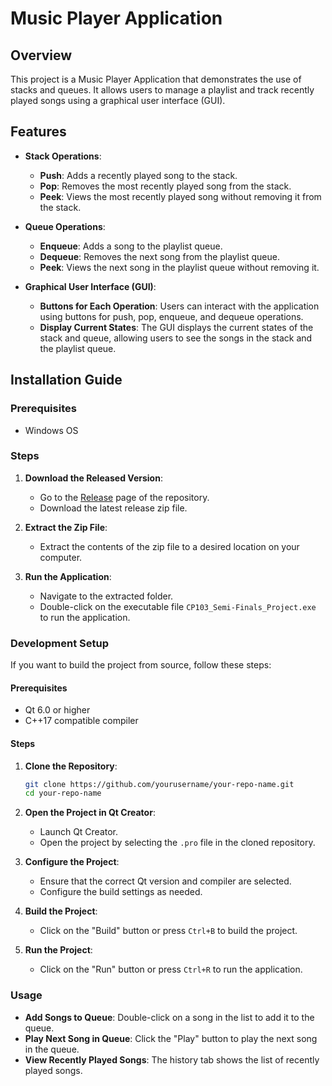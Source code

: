 # Music Player Application

## Overview

This project is a Music Player Application that demonstrates the use of stacks and queues. It allows users to manage a playlist and track recently played songs using a graphical user interface (GUI).

## Features

- **Stack Operations**:
  - **Push**: Adds a recently played song to the stack.
  - **Pop**: Removes the most recently played song from the stack.
  - **Peek**: Views the most recently played song without removing it from the stack.

- **Queue Operations**:
  - **Enqueue**: Adds a song to the playlist queue.
  - **Dequeue**: Removes the next song from the playlist queue.
  - **Peek**: Views the next song in the playlist queue without removing it.

- **Graphical User Interface (GUI)**:
  - **Buttons for Each Operation**: Users can interact with the application using buttons for push, pop, enqueue, and dequeue operations.
  - **Display Current States**: The GUI displays the current states of the stack and queue, allowing users to see the songs in the stack and the playlist queue.

## Installation Guide

### Prerequisites

- Windows OS

### Steps

1. **Download the Released Version**:
   - Go to the [Release](https://github.com/lucifron28/CP103-Semi-Finals-Project-NPMusic/blob/main/build/Desktop_Qt_6_7_2_MinGW_64_bit-Release/release/npmusic.zip) page of the repository.
   - Download the latest release zip file.

2. **Extract the Zip File**:
   - Extract the contents of the zip file to a desired location on your computer.

3. **Run the Application**:
   - Navigate to the extracted folder.
   - Double-click on the executable file `CP103_Semi-Finals_Project.exe` to run the application.

### Development Setup

If you want to build the project from source, follow these steps:

#### Prerequisites

- Qt 6.0 or higher
- C++17 compatible compiler

#### Steps

1. **Clone the Repository**:
   ```sh
   git clone https://github.com/yourusername/your-repo-name.git
   cd your-repo-name
   ```

2. **Open the Project in Qt Creator**:
   - Launch Qt Creator.
   - Open the project by selecting the `.pro` file in the cloned repository.

3. **Configure the Project**:
   - Ensure that the correct Qt version and compiler are selected.
   - Configure the build settings as needed.

4. **Build the Project**:
   - Click on the "Build" button or press `Ctrl+B` to build the project.

5. **Run the Project**:
   - Click on the "Run" button or press `Ctrl+R` to run the application.

### Usage

- **Add Songs to Queue**: Double-click on a song in the list to add it to the queue.
- **Play Next Song in Queue**: Click the "Play" button to play the next song in the queue.
- **View Recently Played Songs**: The history tab shows the list of recently played songs.

